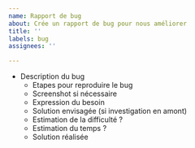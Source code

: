 ```yaml
---
name: Rapport de bug
about: Crée un rapport de bug pour nous améliorer
title: ''
labels: bug
assignees: ''

---
```


- Description du bug
    - Etapes pour reproduire le bug
    - Screenshot si nécessaire
    - Expression du besoin
    - Solution envisagée (si investigation en amont)
    - Estimation de la difficulté ?
    - Estimation du temps ?
    - Solution réalisée
